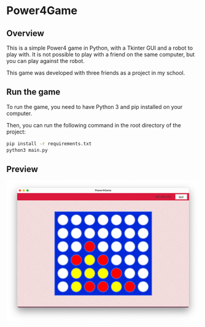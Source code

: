 # Power4Game


## Overview

This is a simple Power4 game in Python, with a Tkinter GUI and a robot to play with.
It is not possible to play with a friend on the same computer, but you can play against the robot.

This game was developed with three friends as a project in my school.

## Run the game

To run the game, you need to have Python 3 and pip installed on your computer.

Then, you can run the following command in the root directory of the project:
```bash
pip install -r requirements.txt
python3 main.py
```


## Preview

![Preview](https://raw.githubusercontent.com/ClementGre/Power4Game/main/src/res/preview.png)
